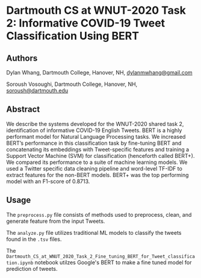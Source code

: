 # Dartmouth CS at WNUT-2020 Task 2: Informative COVID-19 Tweet Classification Using BERT

## Authors
Dylan Whang, Dartmouth College, Hanover, NH, dylanmwhang@gmail.com

Soroush Vosoughi, Dartmouth College, Hanover, NH, soroush@dartmouth.edu

## Abstract

We describe the systems developed for the WNUT-2020 shared task 2, identification of informative COVID-19 English Tweets. BERT is a highly performant model for Natural Language Processing tasks. We increased BERT’s performance in this classification task by fine-tuning BERT and concatenating its embeddings with Tweet-specific features and training a Support Vector Machine (SVM) for classification (henceforth called BERT+). We compared its performance to a suite of machine learning models. We used a Twitter specific data cleaning pipeline and word-level TF-IDF to extract features for the non-BERT models. BERT+ was the top performing model with an F1-score of 0.8713.

## Usage

The `preprocess.py` file consists of methods used to preprocess, clean, and generate feature from the input Tweets.

The `analyze.py` file utilizes traditional ML models to classify the tweets found in the `.tsv` files.

The `Dartmouth_CS_at_WNUT_2020_Task_2_Fine_tuning_BERT_for_Tweet_classification.ipynb` notebook utilzes Google's BERT to make a fine tuned model for prediction of tweets.
